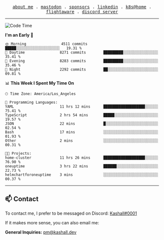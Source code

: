 <p align="center">
  <samp>
    <a href="https://jordanjones.org/">about me</a> .
    <a rel="me" href="https://mastodon.social/@kashall">mastodon</a> .
    <a href="https://github.com/sponsors/kashalls">sponsors</a> .
    <a href="https://linkedin.com/in/jordpjones">linkedin</a> .
    <a href="https://github.com/kashalls/home-cluster">k8s@home</a> .
    <a href="https://flightaware.com/adsb/stats/user/kashalls">flightaware</a> .
    <a href="https://discord.gg/V2WrCfqba9">discord server</a>
  </samp>
</p>

---

<!--START_SECTION:waka-->
![Code Time](http://img.shields.io/badge/Code%20Time-1%2C514%20hrs%2058%20mins-blue)

**I'm an Early 🐤** 

```text
🌞 Morning                4511 commits        █████░░░░░░░░░░░░░░░░░░░░   19.31 % 
🌆 Daytime                8271 commits        █████████░░░░░░░░░░░░░░░░   35.41 % 
🌃 Evening                8283 commits        █████████░░░░░░░░░░░░░░░░   35.46 % 
🌙 Night                  2292 commits        ██░░░░░░░░░░░░░░░░░░░░░░░   09.81 % 
```


📊 **This Week I Spent My Time On** 

```text
🕑︎ Time Zone: America/Los_Angeles

💬 Programming Languages: 
YAML                     11 hrs 12 mins      ███████████████████░░░░░░   75.41 % 
TypeScript               2 hrs 54 mins       █████░░░░░░░░░░░░░░░░░░░░   19.57 % 
JSON                     22 mins             █░░░░░░░░░░░░░░░░░░░░░░░░   02.54 % 
Bash                     17 mins             ░░░░░░░░░░░░░░░░░░░░░░░░░   01.93 % 
Other                    2 mins              ░░░░░░░░░░░░░░░░░░░░░░░░░   00.31 % 

🐱‍💻 Projects: 
home-cluster             11 hrs 26 mins      ███████████████████░░░░░░   76.90 % 
oneuptime                3 hrs 22 mins       ██████░░░░░░░░░░░░░░░░░░░   22.73 % 
helmchartforoneuptime    3 mins              ░░░░░░░░░░░░░░░░░░░░░░░░░   00.37 % 
```


<!--END_SECTION:waka-->

---

## 📫 Contact

To contact me, I prefer to be messaged on Discord:  [Kashall#0001](https://discord.com/users/201077739589992448)

If it makes more sense, you can also email me:

**General Inquiries:** pm@kashall.dev  
